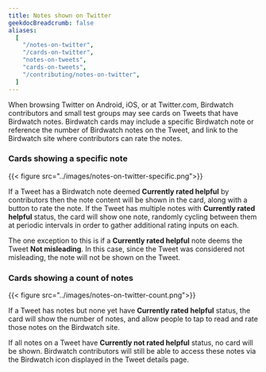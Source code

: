 ```yaml
---
title: Notes shown on Twitter
geekdocBreadcrumb: false
aliases:
  [
    "/notes-on-twitter",
    "/cards-on-twitter",
    "notes-on-tweets",
    "cards-on-tweets",
    "/contributing/notes-on-twitter",
  ]
---
```


When browsing Twitter on Android, iOS, or at Twitter.com, Birdwatch contributors and small test groups may see cards on Tweets that have Birdwatch notes. Birdwatch cards may include a specific Birdwatch note or reference the number of Birdwatch notes on the Tweet, and link to the Birdwatch site where contributors can rate the notes.

### Cards showing a specific note

{{< figure src="../images/notes-on-twitter-specific.png">}}

If a Tweet has a Birdwatch note deemed **Currently rated helpful** by contributors then the note content will be shown in the card, along with a button to rate the note. If the Tweet has multiple notes with **Currently rated helpful** status, the card will show one note, randomly cycling between them at periodic intervals in order to gather additional rating inputs on each.

The one exception to this is if a **Currently rated helpful** note deems the Tweet **Not misleading**. In this case, since the Tweet was considered not misleading, the note will not be shown on the Tweet.

### Cards showing a count of notes

{{< figure src="../images/notes-on-twitter-count.png">}}

If a Tweet has notes but none yet have **Currently rated helpful** status, the card will show the number of notes, and allow people to tap to read and rate those notes on the Birdwatch site.

If all notes on a Tweet have **Currently not rated helpful** status, no card will be shown. Birdwatch contributors will still be able to access these notes via the Birdwatch icon displayed in the Tweet details page.
